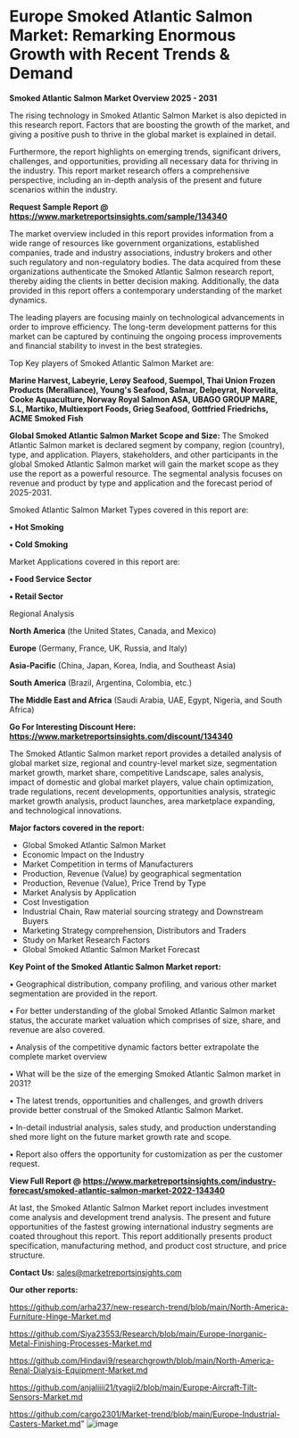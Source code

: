 # Europe Smoked Atlantic Salmon Market: Remarking Enormous Growth with Recent Trends & Demand

<Strong> Smoked Atlantic Salmon Market Overview 2025 - 2031</strong>

The rising technology in Smoked Atlantic Salmon Market is also depicted in this research report. Factors that are boosting the growth of the market, and giving a positive push to thrive in the global market is explained in detail.

Furthermore, the report highlights on emerging trends, significant drivers, challenges, and opportunities, providing all necessary data for thriving in the industry. This report market research offers a comprehensive perspective, including an in-depth analysis of the present and future scenarios within the industry.

<strong>Request Sample Report @ <a href=https://www.marketreportsinsights.com/sample/134340>https://www.marketreportsinsights.com/sample/134340</a></strong>

The market overview included in this report provides information from a wide range of resources like government organizations, established companies, trade and industry associations, industry brokers and other such regulatory and non-regulatory bodies. The data acquired from these organizations authenticate the Smoked Atlantic Salmon research report, thereby aiding the clients in better decision making. Additionally, the data provided in this report offers a contemporary understanding of the market dynamics.

The leading players are focusing mainly on technological advancements in order to improve efficiency. The long-term development patterns for this market can be captured by continuing the ongoing process improvements and financial stability to invest in the best strategies.

Top Key players of Smoked Atlantic Salmon Market are:

<strong>Marine Harvest, Labeyrie, Lerøy Seafood, Suempol, Thai Union Frozen Products (Meralliance), Young's Seafood, Salmar, Delpeyrat, Norvelita, Cooke Aquaculture, Norway Royal Salmon ASA, UBAGO GROUP MARE, S.L, Martiko, Multiexport Foods, Grieg Seafood, Gottfried Friedrichs, ACME Smoked Fish</strong>

<strong><b>Global Smoked Atlantic Salmon Market Scope and Size:</b></strong>
The Smoked Atlantic Salmon market is declared segment by company, region (country), type, and application. Players, stakeholders, and other participants in the global Smoked Atlantic Salmon market will gain the market scope as they use the report as a powerful resource. The segmental analysis focuses on revenue and product by type and application and the forecast period of 2025-2031.

Smoked Atlantic Salmon Market Types covered in this report are:

<strong>• Hot Smoking

• Cold Smoking</strong>

Market Applications covered in this report are:

<strong>• Food Service Sector

• Retail Sector</strong> 

Regional Analysis

<strong>North America</strong> (the United States, Canada, and Mexico)

<strong>Europe</strong> (Germany, France, UK, Russia, and Italy)

<strong>Asia-Pacific</strong> (China, Japan, Korea, India, and Southeast Asia)

<strong>South America</strong> (Brazil, Argentina, Colombia, etc.)

<strong>The Middle East and Africa</strong> (Saudi Arabia, UAE, Egypt, Nigeria, and South Africa)

<strong>Go For Interesting Discount Here: <a href=https://www.marketreportsinsights.com/discount/134340>https://www.marketreportsinsights.com/discount/134340</a></strong>

The Smoked Atlantic Salmon market report provides a detailed analysis of global market size, regional and country-level market size, segmentation market growth, market share, competitive Landscape, sales analysis, impact of domestic and global market players, value chain optimization, trade regulations, recent developments, opportunities analysis, strategic market growth analysis, product launches, area marketplace expanding, and technological innovations.

<strong><b>Major factors covered in the report:</b></strong>
<ul>
  <li>Global Smoked Atlantic Salmon Market </li>
  <li>Economic Impact on the Industry</li>
  <li>Market Competition in terms of Manufacturers</li>
  <li>Production, Revenue (Value) by geographical segmentation</li>
  <li>Production, Revenue (Value), Price Trend by Type</li>
  <li>Market Analysis by Application</li>
  <li>Cost Investigation</li>
  <li>Industrial Chain, Raw material sourcing strategy and Downstream Buyers</li>
  <li>Marketing Strategy comprehension, Distributors and Traders</li>
  <li>Study on Market Research Factors</li>
  <li>Global Smoked Atlantic Salmon Market Forecast</li>
</ul>

<strong><b>Key Point of the Smoked Atlantic Salmon Market report:</b></strong>

• Geographical distribution, company profiling, and various other market segmentation are provided in the report.

• For better understanding of the global Smoked Atlantic Salmon market status, the accurate market valuation which comprises of size, share, and revenue are also covered.

• Analysis of the competitive dynamic factors better extrapolate the complete market overview

• What will be the size of the emerging Smoked Atlantic Salmon market in 2031?

• The latest trends, opportunities and challenges, and growth drivers provide better construal of the Smoked Atlantic Salmon Market.

• In-detail industrial analysis, sales study, and production understanding shed more light on the future market growth rate and scope.

• Report also offers the opportunity for customization as per the customer request.

<strong><b>View Full Report @ <a href=https://www.marketreportsinsights.com/industry-forecast/smoked-atlantic-salmon-market-2022-134340>https://www.marketreportsinsights.com/industry-forecast/smoked-atlantic-salmon-market-2022-134340</a></b></strong>


At last, the Smoked Atlantic Salmon Market report includes investment come analysis and development trend analysis. The present and future opportunities of the fastest growing international industry segments are coated throughout this report. This report additionally presents product specification, manufacturing method, and product cost structure, and price structure.

<strong>Contact Us:</strong>
sales@marketreportsinsights.com

<strong>Our other reports:</strong>

<a href=https://github.com/arha237/new-research-trend/blob/main/North-America-Furniture-Hinge-Market.md>https://github.com/arha237/new-research-trend/blob/main/North-America-Furniture-Hinge-Market.md</a>

<a href=https://github.com/Siya23553/Research/blob/main/Europe-Inorganic-Metal-Finishing-Processes-Market.md>https://github.com/Siya23553/Research/blob/main/Europe-Inorganic-Metal-Finishing-Processes-Market.md</a>

<a href=https://github.com/Hindavi9/researchgrowth/blob/main/North-America-Renal-Dialysis-Equipment-Market.md>https://github.com/Hindavi9/researchgrowth/blob/main/North-America-Renal-Dialysis-Equipment-Market.md</a>

<a href=https://github.com/anjaliiii21/tyagii2/blob/main/Europe-Aircraft-Tilt-Sensors-Market.md>https://github.com/anjaliiii21/tyagii2/blob/main/Europe-Aircraft-Tilt-Sensors-Market.md</a>

<a href=https://github.com/cargo2301/Market-trend/blob/main/Europe-Industrial-Casters-Market.md>https://github.com/cargo2301/Market-trend/blob/main/Europe-Industrial-Casters-Market.md</a>"
![image](https://github.com/user-attachments/assets/3c9d90ef-b594-4aa6-b05f-a2d7cae8abe8)

